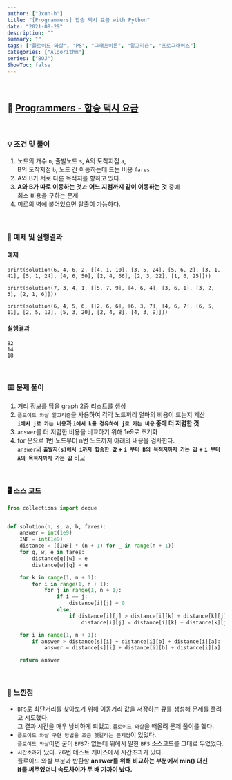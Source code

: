 ```yaml
---
author: ["Jxun-h"]
title: "[Programmers] 합승 택시 요금 with Python"
date: "2021-08-29"
description: ""
summary: ""
tags: ["플로이드-와샬", "PS", "그래프이론", "알고리즘", "프로그래머스"]
categories: ["Algorithm"]
series: ["BOJ"]
ShowToc: false
---
```


<br>

## 📌 <a href="https://programmers.co.kr/learn/courses/30/lessons/72413" target="_blank">Programmers - 합승 택시 요금</a>

<br>

### 💡 조건 및 풀이

1.  노드의 개수 `n`, 출발노드 `s`, A의 도착지점 `a`,  
    B의 도착지점 `b`, 노드 간 이동하는데 드는 비용 `fares`
2.  A와 B가 서로 다른 목적지를 향하고 있다.
3.  **A와 B가 따로 이동하는 것**과 **어느 지점까지 같이 이동하는 것** 중에  
    최소 비용을 구하는 문제
4.  미로의 벽에 붙어있으면 탈출이 가능하다.

<br>

### 🔖 예제 및 실행결과

#### 예제

```
print(solution(6, 4, 6, 2, [[4, 1, 10], [3, 5, 24], [5, 6, 2], [3, 1, 41], [5, 1, 24], [4, 6, 50], [2, 4, 66], [2, 3, 22], [1, 6, 25]]))

print(solution(7, 3, 4, 1, [[5, 7, 9], [4, 6, 4], [3, 6, 1], [3, 2, 3], [2, 1, 6]]))

print(solution(6, 4, 5, 6, [[2, 6, 6], [6, 3, 7], [4, 6, 7], [6, 5, 11], [2, 5, 12], [5, 3, 20], [2, 4, 8], [4, 3, 9]]))
```

#### 실행결과

```
82
14
18
```

<br>

### ⌨️ 문제 풀이

1.  거리 정보를 담을 graph 2중 리스트를 생성
2.  `플로이드 와샬 알고리즘`을 사용하여 각각 노드끼리 얼마의 비용이 드는지 계산  
    **`i에서 j로 가는 비용`과 `i에서 k를 경유하여 j로 가는 비용` 중에 더 저렴한 것**
3.  `answer`를 더 저렴한 비용을 비교하기 위해 1e9로 초기화
4.  for 문으로 1번 노드부터 n번 노드까지 아래의 내용을 검사한다.  
    `answer`와 **`출발지(s)에서 i까지 합승한 값` + `i 부터 B의 목적지까지 가는 값` + `i 부터 A의 목적지까지 가는 값`** 비교

<br>

### 🖥 소스 코드
```python
from collections import deque


def solution(n, s, a, b, fares):
    answer = int(1e9)
    INF = int(1e9)
    distance = [[INF] * (n + 1) for _ in range(n + 1)]
    for q, w, e in fares:
        distance[q][w] = e
        distance[w][q] = e

    for k in range(1, n + 1):
        for i in range(1, n + 1):
            for j in range(1, n + 1):
                if i == j:
                    distance[i][j] = 0
                else:
                    if distance[i][j] > distance[i][k] + distance[k][j]:
                        distance[i][j] = distance[i][k] + distance[k][j]

    for i in range(1, n + 1):
        if answer > distance[s][i] + distance[i][b] + distance[i][a]:
            answer = distance[s][i] + distance[i][b] + distance[i][a]

    return answer
```

<br>

### 💾 느낀점

-   `BFS`로 최단거리를 찾아보기 위해 이동거리 값을 저장하는 큐를 생성해 문제를 풀려고 시도했다.  
    그 결과 시간을 매우 낭비하게 되었고, `플로이드 와샬`을 떠올려 문제 풀이를 했다.
-   `플로이드 와샬 구현 방법을 조금 헷갈리는 문제점`이 있었다.  
    `플로이드 와샬`이면 굳이 `BFS`가 없는데 위에서 말한 `BFS` 소스코드를 그대로 두었었다.
-   `시간초과`가 났다. 26번 테스트 케이스에서 시간초과가 났다.  
    플로이드 와샬 부분과 반환할 **answer를 위해 비교하는 부분에서 min() 대신  
    if를 써주었더니 속도차이가 두 배 가까이 났다.**

